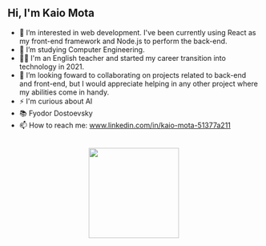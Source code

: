 ## Hi, I'm Kaio Mota

- 👀 I’m interested in web development. I've been currently using React as my front-end framework and Node.js to perform the back-end.
- 🌱 I’m studying Computer Engineering.
- 👨‍🏫 I'm an English teacher and started my career transition into technology in 2021.
- 🤝 I’m looking foward to collaborating on projects related to back-end and front-end, but I would appreciate helping in any other project where my abilities come in handy.
- ⚡ I'm curious about AI
- 📚 Fyodor Dostoevsky
- 📫 How to reach me: www.linkedin.com/in/kaio-mota-51377a211

<br>
<div align="center">
  <a href="https://github.com/kaio-mota18">
  <img height="180em" src="https://github-readme-stats.vercel.app/api/top-langs/?username=kaio-mota18&layout=compact&langs_count=5&theme=dark"/>
<div/>
